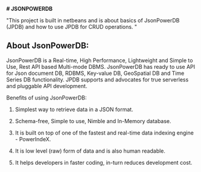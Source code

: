 **# JSONPOWERDB**

"This project is built in netbeans and is about basics of JsonPowerDB (JPDB) and how to use JPDB for CRUD operations. "

## About JsonPowerDB:

JsonPowerDB is a Real-time, High Performance, Lightweight and Simple to Use, Rest API based Multi-mode DBMS. JsonPowerDB has ready to use API for Json
document DB, RDBMS, Key-value DB, GeoSpatial DB and Time Series DB functionality. JPDB supports and advocates for true serverless and pluggable API development.


Benefits of using JsonPowerDB:

1. Simplest way to retrieve data in a JSON format.

2. Schema-free, Simple to use, Nimble and In-Memory database.

3. It is built on top of one of the fastest and real-time data indexing engine - PowerIndeX.

4. It is low level (raw) form of data and is also human readable.

5. It helps developers in faster coding, in-turn reduces development cost.

